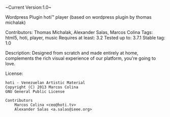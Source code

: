 ~Current Version:1.0~

Wordpress Plugin hoti™ player
(based on wordpress plugin by thomas michalak)

Contributors: Thomas Michalak, Alexander Salas, Marcos Colina
Tags: html5, hoti, player, music
Requires at least: 3.2
Tested up to: 3.7.1
Stable tag: 1.0

Description: Designed from scratch and made ​​entirely at home, complements the rich visual experience of our platform, you're going to love.

License:

    hoti - Venezuelan Artistic Material
    Copyright (C) 2013 Marcos Colina
    GNU General Public License
	
	Contributors
		Marcos Colina <ceo@hoti.tv>
		Alexander Salas <a.salas@ieee.org>